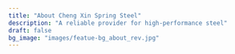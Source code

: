 ```yaml
---
title: "About Cheng Xin Spring Steel"
description: "A reliable provider for high-performance steel"
draft: false
bg_image: "images/featue-bg_about_rev.jpg"
---
```

